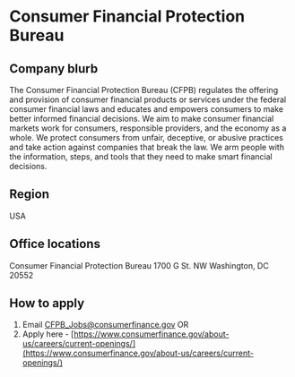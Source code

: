 # Consumer Financial Protection Bureau

## Company blurb

The Consumer Financial Protection Bureau (CFPB) regulates the offering and provision of consumer financial products or services under the federal consumer financial laws and educates and empowers consumers to make better informed financial decisions. We aim to make consumer financial markets work for consumers, responsible providers, and the economy as a whole. We protect consumers from unfair, deceptive, or abusive practices and take action against companies that break the law. We arm people with the information, steps, and tools that they need to make smart financial decisions.

## Region
USA

## Office locations
Consumer Financial Protection Bureau
1700 G St. NW Washington, DC 20552

## How to apply
1. Email [CFPB_Jobs@consumerfinance.gov](mailto:CFPB_Jobs@consumerfinance.gov) OR
2. Apply here - [https://www.consumerfinance.gov/about-us/careers/current-openings/](https://www.consumerfinance.gov/about-us/careers/current-openings/)
